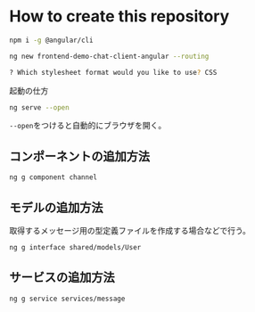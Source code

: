 # How to create this repository

```sh
npm i -g @angular/cli
```

```sh
ng new frontend-demo-chat-client-angular --routing

? Which stylesheet format would you like to use? CSS
```

起動の仕方

```sh
ng serve --open
```

`--open`をつけると自動的にブラウザを開く。

## コンポーネントの追加方法

```sh
ng g component channel
```

## モデルの追加方法

取得するメッセージ用の型定義ファイルを作成する場合などで行う。

```sh
ng g interface shared/models/User
```

## サービスの追加方法

```sh
ng g service services/message
```
